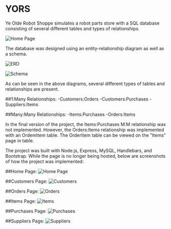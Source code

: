 # YORS
Ye Olde Robot Shoppe simulates a robot parts store with a SQL database consisting of several different tables and types of relationships.

![Home Page](images/home.png)

The database was designed using an entity-relationship diagram as well as a schema.

![ERD](images/ERD.png)

![Schema](images/schema.png)

As can be seen in the above diagrams, several different types of tables and relationships are present. 

##1:Many Relationships:
-Customers:Orders
-Customers:Purchases
-Suppliers:Items

##Many:Many Relationships:
-Items:Purchases
-Orders:Items

In the final version of the project, the Items:Purchases M:M relationship was not implemented. However, the Orders:Items relationship was implemented with an OrdemItem table. The OrderItem table can be viewed on the "Items" page in table.

The project was built with Node.js, Express, MySQL, Handlebars, and Bootstrap. While the page is no longer being hosted, below are screenshots of how the project was implemented:

##Home Page:
![Home Page](images/homepage.png)

##Customers Page:
![Customers](images/customers.png)

##Orders Page:
![Orders](images/orders.png)

##Items Page:
![Items](images/items.png)

##Purchases Page:
![Purchases](images/purchases.png)

##Suppliers Page:
![Suppliers](images/suppliers.png)
